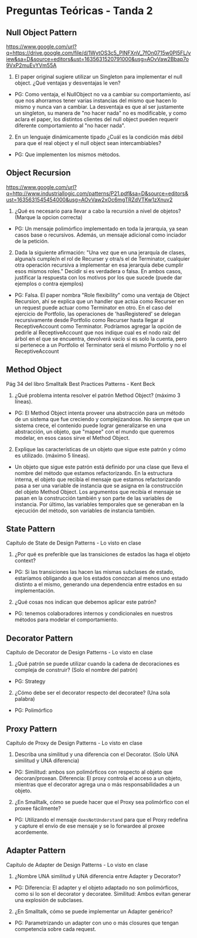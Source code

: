 # Preguntas Teóricas - Tanda 2

## Null Object Pattern

https://www.google.com/url?q=https://drive.google.com/file/d/1WytOS3c5_PlNFXnV_7fOn0715w0Pl5FL/view&sa=D&source=editors&ust=1635631520791000&usg=AOvVaw2Bbap7o9VxP2muEvYVm55A

1. El paper original sugiere utilizar un Singleton para implementar el null object. ¿Qué ventajas y desventajas le ven?

* PG: Como ventaja, el NullObject no va a cambiar su comportamiento, así que nos ahorramos tener varias instancias del mismo que hacen lo mismo y nunca van a cambiar. La desventaja es que al ser justamente un singleton, su manera de "no hacer nada" no es modificable, y como aclara el paper, los distintos clientes del null object pueden requerir diferente comportamiento al "no hacer nada".
 
2. En un lenguaje dinámicamente tipado ¿Cuál es la condición más débil para que el real object y el null object sean intercambiables?

* PG: Que implementen los mismos métodos.


## Object Recursion

https://www.google.com/url?q=http://www.industriallogic.com/patterns/P21.pdf&sa=D&source=editors&ust=1635631545454000&usg=AOvVaw2xOc6mgTRZdVTKw1zXnuv2

1. ¿Qué es necesario para llevar a cabo la recursión a nivel de objetos? (Marque la opcion correcta)

* PG: Un mensaje polimórfico implementado en toda la jerarquia, ya sean casos base o recursivos. Además, un mensaje adicional como inciador de la petición.

2. Dada la siguiente afirmación: "Una vez que en una jerarquía de clases, alguna/s cumple/n el rol de Recurser y otra/s el de Terminator, cualquier otra operación recursiva a implementar en esa jerarquía debe cumplir esos mismos roles." Decidir si es verdadera o falsa. En ambos casos, justificar la respuesta con los motivos por los que sucede (puede dar ejemplos o contra ejemplos)

* PG: Falsa. El paper nombra "Role flexibility" como una ventaja de Object Recursion, ahí se explica que un handler que actúa como Recurser en un request puede actuar como Terminator en otro. En el caso del ejercicio de Portfolio, las operaciones de 'hasRegistered' se delegan recursivamente desde Portfolio como Recurser hasta llegar al ReceptiveAccount como Terminator. Podríamos agregar la opción de pedirle al ReceptiveAccount que nos indique cual es el nodo raíz del árbol en el que se encuentra, devolverá vacío si es solo la cuenta, pero si pertenece a un Portfolio el Terminator será el mismo Portfolio y no el ReceptiveAccount


## Method Object

Pág 34 del libro Smalltalk Best Practices Patterns - Kent Beck

1. ¿Qué problema intenta resolver el patrón Method Object? (máximo 3 líneas).

* PG: El Method Object intenta proveer una abstracción para un método de un sistema que fue creciendo y complejizandose. No siempre que un sistema crece, el contenido puede lograr generalizarse en una abstracción, un objeto, que "mapee" con el mundo que queremos modelar, en esos casos sirve el Method Object.

2. Explique las características de un objeto que sigue este patrón y cómo es utilizado. (máximo 5 líneas).

* Un objeto que sigue este patrón está definido por una clase que lleva el nombre del método que estamos refactorizando. En la estructura interna, el objeto que recibía el mensaje que estamos refactorizando pasa a ser una variable de instancia que se asigna en la construcción del objeto Method Object. Los argumentos que recibía el mensaje se pasan en la construcción también y son parte de las variables de instancia. Por último, las variables temporales que se generaban en la ejecución del método, son variables de instancia también.


## State Pattern

Capítulo de State de Design Patterns - Lo visto en clase

1. ¿Por qué es preferible que las transiciones de estados las haga el objeto context?

* PG: Si las transiciones las hacen las mismas subclases de estado, estaríamos obligando a que los estados conozcan al menos uno estado distinto a el mismo, generando una dependencia entre estados en su implementación.

2. ¿Qué cosas nos indican que debemos aplicar este patrón?

* PG: tenemos colaboradores internos y condicionales en nuestros métodos para modelar el comportamiento.


## Decorator Pattern

Capítulo de Decorator de Design Patterns - Lo visto en clase

1. ¿Qué patrón se puede utilizar cuando la cadena de decoraciones es compleja de construir? (Solo el nombre del patrón)

* PG: Strategy

2. ¿Cómo debe ser el decorator respecto del decoratee? (Una sola palabra)

* PG: Polimórfico


## Proxy Pattern

Capítulo de Proxy de Design Patterns - Lo visto en clase

1. Describa una similitud y una diferencia con el Decorator. (Solo UNA similitud y UNA diferencia)

* PG: Similitud: ambos son polimórficos con respecto al objeto que decoran/proxean. Diferencia: El proxy controla el acceso a un objeto, mientras que el decorator agrega una o más responsabilidades a un objeto.

2. ¿En Smalltalk, cómo se puede hacer que el Proxy sea polimórfico con el proxee fácilmente?

* PG: Utilizando el mensaje `doesNotUnderstand` para que el Proxy redefina y capture el envío de ese mensaje y se lo forwardee al proxee acordemente.


## Adapter Pattern

Capítulo de Adapter de Design Patterns - Lo visto en clase

1. ¿Nombre UNA similitud y UNA diferencia entre Adapter y Decorator?

* PG: Diferencia: El adapter y el objeto adaptado no son polimórficos, como si lo son el decorator y decoratee. Similitud: Ambos evitan generar una explosión de subclases.

2. ¿En Smalltalk, cómo se puede implementar un Adapter genérico?

* PG: Parametrizando un adapter con uno o más closures que tengan competencia sobre cada request.

